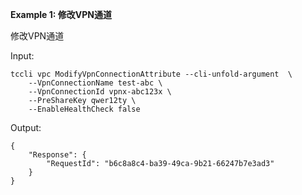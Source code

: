 **Example 1: 修改VPN通道**

修改VPN通道

Input: 

```
tccli vpc ModifyVpnConnectionAttribute --cli-unfold-argument  \
    --VpnConnectionName test-abc \
    --VpnConnectionId vpnx-abc123x \
    --PreShareKey qwer12ty \
    --EnableHealthCheck false
```

Output: 
```
{
    "Response": {
        "RequestId": "b6c8a8c4-ba39-49ca-9b21-66247b7e3ad3"
    }
}
```

